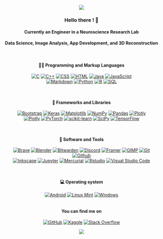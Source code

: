 <p align="center">
  <img src="https://capsule-render.vercel.app/api?type=waving&height=100&color=timeGradient"/>
</p>

<div align="center">
  
<h3>Hello there ! 🖖 </h3>
<h4>Currently an Engineer in a Neuroscience Research Lab</h4>
<h4>Data Science, Image Analysis, App Development, and 3D Reconstruction</h4>

<br>
  
<h4>👨‍💻 Programming and Markup Languages</h4> 
  
<a href="#"><img alt="C" src="https://custom-icon-badges.demolab.com/badge/C-03599C.svg?logo=c-in-hexagon&logoColor=white"></a>
<a href="#"><img alt="C++" src="https://custom-icon-badges.demolab.com/badge/C++-9C033A.svg?logo=cpp2&logoColor=white"></a>
<a href="#"><img alt="CSS" src="https://img.shields.io/badge/CSS-1572B6.svg?logo=css3&logoColor=white"></a>
<a href="#"><img alt="HTML" src="https://img.shields.io/badge/HTML-E34F26.svg?logo=html5&logoColor=white"></a>
<a href="#"><img alt="Java" src="https://img.shields.io/badge/java-%23ED8B00.svg?style=for-the-badge&logo=openjdk&logoColor=white&style=plastic"></a>
<a href="#"><img alt="JavaScript" src="https://img.shields.io/badge/JavaScript-F7DF1E.svg?logo=javascript&logoColor=black"></a>
<br>
<a href="#"><img alt="Markdown" src="https://img.shields.io/badge/Markdown-000000.svg?logo=markdown&logoColor=white"></a>
<a href="#"><img alt="Python" src="https://img.shields.io/badge/Python-14354C.svg?logo=python&logoColor=white"></a>
<a href="#"><img alt="R" src="https://img.shields.io/badge/R-276DC3.svg?logo=r&logoColor=white"></a>
<a href="#"><img alt="SQL" src="https://custom-icon-badges.demolab.com/badge/SQL-025E8C.svg?logo=database&logoColor=white"></a>

<br> 

<h4>🧰 Frameworks and Libraries</h4>

<a href="#"><img alt="Bootstrap" src="https://img.shields.io/badge/Bootstrap-7952B3.svg?logo=bootstrap&logoColor=white"></a>
<a href="#"><img alt="Keras" src="https://img.shields.io/badge/Keras-%23D00000.svg?style=for-the-badge&logo=Keras&logoColor=white&style=plastic"></a>
<a href="#"><img alt="Matplotlib" src="https://img.shields.io/badge/Matplotlib-%23ffffff.svg?style=for-the-badge&logo=Matplotlib&logoColor=black&style=plastic"></a>
<a href="#"><img alt="NumPy" src="https://img.shields.io/badge/Numpy-013243.svg?logo=numpy&logoColor=white"></a>
<a href="#"><img alt="Pandas" src="https://img.shields.io/badge/Pandas-150458.svg?logo=pandas&logoColor=white"></a>
<a href="#"><img alt="Plotly" src="https://img.shields.io/badge/Plotly-%233F4F75.svg?style=for-the-badge&logo=plotly&logoColor=white&style=plastic"></a>
<br>
<a href="#"><img alt="Plotly" src="https://img.shields.io/badge/Plotly-%233F4F75.svg?style=for-the-badge&logo=plotly&logoColor=white&style=plastic"></a>
<a href="#"><img alt="PyTorch" src="https://img.shields.io/badge/PyTorch-%23EE4C2C.svg?style=for-the-badge&logo=PyTorch&logoColor=white&style=plastic"></a>
<a href="#"><img alt="scikit-learn" src="https://img.shields.io/badge/scikit--learn-%23F7931E.svg?style=for-the-badge&logo=scikit-learn&logoColor=white&style=plastic"></a>
<a href="#"><img alt="SciPy" src="https://img.shields.io/badge/SciPy-%230C55A5.svg?style=for-the-badge&logo=scipy&logoColor=%white&style=plastic"></a>
<a href="#"><img alt="TensorFlow" src="https://img.shields.io/badge/TensorFlow-FF6F00.svg?logo=TensorFlow&logoColor=white"></a>

<br> 

<h4>📱 Software and Tools</h4>

<a href="#"><img alt="Brave" src="https://img.shields.io/badge/-Brave-FB542B?logo=brave&logoColor=white"></a>
<a href="#"><img alt="Blender" src="https://img.shields.io/badge/blender-%23F5792A.svg?style=for-the-badge&logo=blender&logoColor=white&style=plastic"></a>
<a href="#"><img alt="Bitwarden" src="https://img.shields.io/badge/-Bitwarden-175DDC?logo=bitwarden&logoColor=white"></a>
<a href="#"><img alt="Discord" src="https://img.shields.io/badge/-Discord-5865F2.svg?logo=discord&logoColor=white"></a>
<a href="#"><img alt="Framer" src="https://img.shields.io/badge/Framer-black?style=for-the-badge&logo=framer&logoColor=blue&style=plastic"></a>
<a href="#"><img alt="GIMP" src="https://img.shields.io/badge/Gimp-657D8B?style=for-the-badge&logo=gimp&logoColor=white&style=plastic"></a>
<a href="#"><img alt="Git" src="https://img.shields.io/badge/Git-F05033.svg?logo=git&logoColor=white"></a>
<a href="#"><img alt="Github" src="https://img.shields.io/badge/github-%23121011.svg?style=for-the-badge&logo=github&logoColor=white&style=plastic"></a>
<br>
<a href="#"><img alt="Inkscape" src="https://img.shields.io/badge/Inkscape-000000?logo=Inkscape&logoColor=white"></a>
<a href="#"><img alt="Jupyter" src="https://img.shields.io/badge/Jupyter-F37626.svg?logo=Jupyter&logoColor=white"></a>
<a href="#"><img alt="Mercurial" src="https://img.shields.io/badge/mercurial-999999.svg?style=for-the-badge&logo=mercurial&logoColor=white&style=plastic"></a>
<a href="#"><img alt="Rstudio" src="https://img.shields.io/badge/RStudio-4285F4?style=for-the-badge&logo=rstudio&logoColor=white&style=plastic"></a>
<a href="#"><img alt="Visual Studio Code" src="https://img.shields.io/badge/Visual%20Studio%20Code-0078d7.svg?logo=visual-studio-code&logoColor=white"></a>

<br> 

<h4>💻 Operating system</h4>
<a href="#"><img alt="Android" src="https://img.shields.io/badge/Android-3DDC84?style=for-the-badge&logo=android&logoColor=white&style=plastic"></a>
<a href="#"><img alt="Linux Mint" src="https://img.shields.io/badge/Linux%20Mint-87CF3E?style=for-the-badge&logo=Linux%20Mint&logoColor=white&style=plastic"></a>
<a href="#"><img alt="Windows" src="https://img.shields.io/badge/Windows%2011-%230079d5.svg?style=for-the-badge&logo=Windows%2011&logoColor=white&style=plastic"></a>
</div>

<br>

<div align="center">
  
<h4>You can find me on</h4> 

[![GitHub](https://img.shields.io/badge/github-%23121011.svg?style=for-the-badge&logo=github&logoColor=white&style=plastic)](https://github.com/LSeu-Open)
[![Kaggle](https://img.shields.io/badge/Kaggle-20BEFF?style=for-the-badge&logo=Kaggle&logoColor=white&style=plastic)](https://www.kaggle.com/lucas9475)
[![Stack Overflow](https://img.shields.io/badge/-Stackoverflow-FE7A16?style=for-the-badge&logo=stack-overflow&logoColor=white&style=plastic)](https://stackoverflow.com/users/17561930/lseu)

<div/>


<p align="center">
  <img src="https://capsule-render.vercel.app/api?type=waving&height=100&color=timeGradient&fontSize=30&fontAlignY=35&reversal=false&section=footer"/>
</p>


